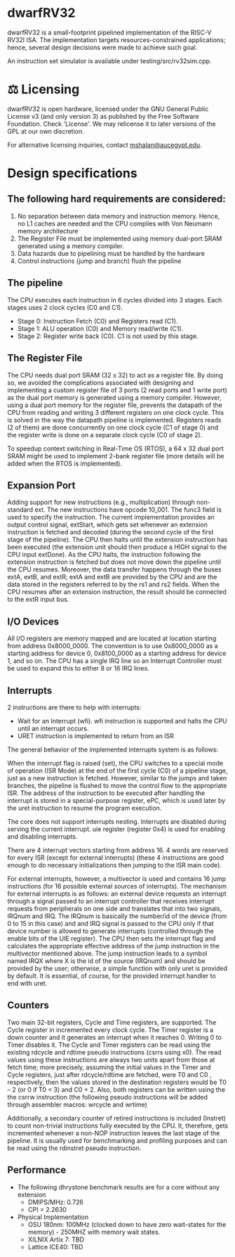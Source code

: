 # dwarfRV32
dwarfRV32 is a small-footprint pipelined implementation of the RISC-V RV32I ISA. The implementation targets resources-constrained applications; hence, several design decisions were made to achieve such goal.

An instruction set simulator is available under testing/src/rv32sim.cpp.

# ⚖️ Licensing
dwarfRV32 is open hardware, licensed under the GNU General Public License v3 (and only version 3) as published by the Free Software Foundation. Check 'License'. We may relicense it to later versions of the GPL at our own discretion.

For alternative licensing inquiries, contact mshalan@aucegypt.edu.

# Design specifications
## The following hard requirements are considered:
1. No separation between data memory and instruction memory. Hence, no L1 caches are needed and the CPU complies with Von Neumann memory architecture
2. The Register File must be implemented using memory dual-port SRAM generated using a memory compiler.
3. Data hazards due to pipelining must be handled by the hardware
4. Control instructions (jump and branch) flush the pipeline

## The pipeline
The CPU executes each instruction in 6 cycles divided into 3 stages. Each stages uses 2 clock cycles (C0 and C1). 
- Stage 0: Instruction Fetch (C0) and Registers read (C1).
- Stage 1: ALU operation (C0) and Memory read/write (C1).
- Stage 2: Register write back (C0). C1 is not used by this stage.

## The Register File
The CPU needs dual port SRAM (32 x 32) to act as a register file. By doing so, we avoided the complications associated with designing and implementing a custom register file of 3 ports (2 read ports and 1 write port) as the dual port memory is generated using a memory compiler. However, using a dual port memory for the register file, prevents the datapath of the CPU from reading and writing 3 different registers on one clock cycle. This is solved in the way the datapath pipeline is implemented. Registers reads (2 of them) are done concurrently on one clock cycle (C1 of stage 0) and the register write is done on a separate clock cycle (C0 of stage 2).

To speedup context switching in Real-Time OS (RTOS), a 64 x 32 dual port SRAM might be used to implement 2-bank register file (more details will be added when the RTOS is implemented).

## Expansion Port
Adding support for new instructions (e.g., multiplication) through non-standard ext. The new instructions have opcode 10_001. The func3 field is used to specify the instruction. The current implementation provides an output control signal, extStart, which gets set whenever an extension instruction is fetched and decoded (during the second cycle of the first stage of the pipeline).  The CPU then halts until the extension instruction has been executed (the extension unit should then produce a HIGH signal to the CPU input extDone). As the CPU halts, the instruction following the extension instruction is fetched but does not move down the pipeline until the CPU resumes. Moreover, the data transfer happens through the buses extA, extB, and extR; extA and extB are provided by the CPU and are the data stored in the registers referred to by the rs1 and rs2 fields. When the CPU resumes after an extension instruction, the result should be connected to the extR input bus.


## I/O Devices
All I/O registers are memory mapped and are located at location starting from address 0x8000_0000. The convention is to use 0x8000_0000 as a starting address for device 0, 0x8100_0000 as a starting address for device 1, and so on. The CPU has a single IRQ line so an Interrupt Controller must be used to expand this to either 8 or 16 IRQ lines.

## Interrupts
2 instructions are there to help with interrupts:
- Wait for an Interrupt (wfi). wfi instruction is supported and halts the CPU until an interrupt occurs.
- URET instruction is implemented to return from an ISR

The general behavior of the implemented interrupts system is as follows: 

When the interrupt flag is raised (set), the CPU switches to a special mode of operation (ISR Mode) at the end of the first cycle (C0) of a pipeline stage, just as a new instruction is fetched. However, similar to the jumps and taken branches, the pipeline is flushed to move the control flow to the appropriate ISR. The address of the instruction to be executed after handling the interrupt is stored in a special-purpose register, ePC, which is used later by the uret instruction to resume the program execution. 

The core does not support interrupts nesting. Interrupts are disabled during serving the current interrupt. uie register (register 0x4) is used for enabling and disabling interrupts.

There are 4 interrupt vectors starting from address 16. 4 words are reserved for every ISR (except for external interrupts) (these 4 instructions are good enough to do necessary initializations then jumping to the ISR main code).

For external interrupts, however, a multivector is used and contains 16 jump instructions (for 16 possible external sources of interrupts). The mechanism for external interrupts is as follows: an external device requests an interrupt through a signal passed to an interrupt controller that receives interrupt requests from peripherals on one side and translates that into two signals, IRQnum and IRQ. The IRQnum is basically the number/id of the device (from 0 to 15 in this case) and and IRQ signal is passed to the CPU only if that device number is allowed to generate interrupts (controlled through the enable bits of the UIE register). The CPU then sets the interrupt flag and calculates the appropriate effective address of the jump instruction in the multivector mentioned above. The jump instruction leads to a symbol named IRQX where X is the id of the source (IRQnum) and should be provided by the user; otherwise, a simple function with only uret is provided by default. It is essential, of course, for the provided interrupt handler to end with uret.

## Counters
Two main 32-bit registers, Cycle and Time registers, are supported. The Cycle register in incremented every clock cycle. The Timer register is a down counter and it generates an interrupt when it reaches 0. Writing 0 to Timer disables it.
The Cycle and Timer registers can be read using the existing rdcycle and rdtime pseudo instructions (csrrs using x0). The read values using these instructions are always two units apart from those at fetch time; more precisely, assuming the initial values in the Timer and Cycle registers, just after rdcycle/rdtime are fetched, were T0 and C0 , respectively, then the values stored in the destination registers would be T0 – 2 (or 0 if T0 < 3) and C0 + 2.
Also, both registers can be written using the the csrrw instruction (the following pseudo instructions will be added through assembler macros: wrcycle and wrtime)

Additionally, a secondary counter of retired instructions is included (Instret) to count non-trivial instructions fully executed by the CPU. It, therefore, gets incremented whenever a non-NOP instruction leaves the last stage of the pipeline. It is usually used for benchmarking and profiling purposes and can be read using the rdinstret pseudo instruction.

## Performance
- The following dhrystone benchmark results are for a core without any extension
  - DMIPS/MHz: 0.726
  - CPI = 2.2630
- Physical Implementation
  - OSU 180nm: 100MHz (clocked down to have zero wait-states for the memory) - 250MHZ with memory wait states.
  - XILNIX Artix 7: TBD
  - Lattice ICE40: TBD